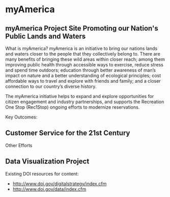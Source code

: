 myAmerica
=========

**myAmerica Project Site**
Promoting our Nation's Public Lands and Waters
----------------------------------------------

What is myAmerica?  myAmerica is an initiative to bring our nations lands and waters closer to the people that they collectively belong to.  There are many benefits of bringing these wild areas within closer reach; among them improving public health through accessible ways to exercise, reduce stress and spend time outdoors; education through better awareness of man’s impact on nature and a better understanding of ecological principles; cost affordable ways to travel and explore with friends and family; and a closer connection to our country’s diverse history.

The myAmerica initiative helps to expand and explore opportunities for citizen engagement and industry partnerships, and supports the Recreation One Stop (Rec1Stop) ongoing efforts to modernize reservations.  

Key Outcomes:

Customer Service for the 21st Century
-------------------------------------


Other Efforts

Data Visualization Project
--------------------------

Existing DOI resources for content:

+ http://www.doi.gov/digitalstrategy/index.cfm
+ http://www.doi.gov/data/index.cfm
